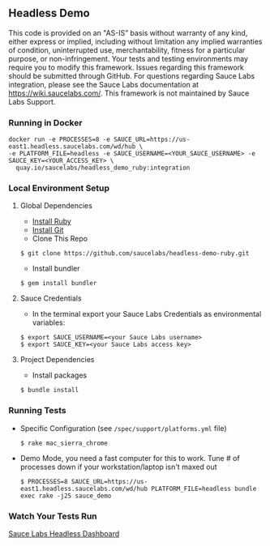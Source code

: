 ## Headless Demo

This code is provided on an "AS-IS” basis without warranty of any kind, either express or implied, including without limitation any implied warranties of condition, uninterrupted use, merchantability, fitness for a particular purpose, or non-infringement. Your tests and testing environments may require you to modify this framework. Issues regarding this framework should be submitted through GitHub. For questions regarding Sauce Labs integration, please see the Sauce Labs documentation at https://wiki.saucelabs.com/. This framework is not maintained by Sauce Labs Support.

### Running in Docker
```
docker run -e PROCESSES=8 -e SAUCE_URL=https://us-east1.headless.saucelabs.com/wd/hub \
-e PLATFORM_FILE=headless -e SAUCE_USERNAME=<YOUR_SAUCE_USERNAME> -e SAUCE_KEY=<YOUR_ACCESS_KEY> \
  quay.io/saucelabs/headless_demo_ruby:integration

```
### Local Environment Setup

1. Global Dependencies
    * [Install Ruby](http://watir.com/guides/ruby/)
    * [Install Git](https://github.com/address-book/junit_tests#install-git)
    * Clone This Repo
    ```
    $ git clone https://github.com/saucelabs/headless-demo-ruby.git
    ```
    * Install bundler
    ```
    $ gem install bundler
    ```

2. Sauce Credentials
    * In the terminal export your Sauce Labs Credentials as environmental variables:
    ```
    $ export SAUCE_USERNAME=<your Sauce Labs username>
    $ export SAUCE_KEY=<your Sauce Labs access key>
    ```

3. Project Dependencies
	* Install packages
	```
	$ bundle install
	```

### Running Tests

* Specific Configuration (see `/spec/support/platforms.yml` file)
	```
	$ rake mac_sierra_chrome
	```
* Demo Mode, you need a fast computer for this to work.  Tune # of processes down if your workstation/laptop isn't maxed out
	```
	$ PROCESSES=8 SAUCE_URL=https://us-east1.headless.saucelabs.com/wd/hub PLATFORM_FILE=headless bundle exec rake -j25 sauce_demo
	```

### Watch Your Tests Run

[Sauce Labs Headless Dashboard](https://app.us-east1.headless.saucelabs.com/dashboard/builds)
